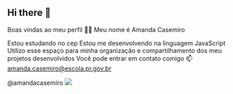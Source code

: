 ## Hi there 👋
Boas vindas ao meu perfil 💙💙
Meu nome é Amanda Casemiro

Estou estudando no cep
Estou me desenvolvendo na linguagem JavaScript
Utilizo esse espaço para minha organização e compartilhamento dos meu projetos desenvolvidos
Você pode entrar em contato comigo 📫
amanda.casemiro@escola.pr.gov.br

@amandacasemiro
![](https://www.icegif.com/wp-content/uploads/2023/03/icegif-1393.gif)
<!--
**amandacasemiro/amandacasemiro** is a ✨ _special_ ✨ repository because its `README.md` (this file) appears on your GitHub profile.

Here are some ideas to get you started:

- 🔭 I’m currently working on ...
- 🌱 I’m currently learning ...
- 👯 I’m looking to collaborate on ...
- 🤔 I’m looking for help with ...
- 💬 Ask me about ...
- 📫 How to reach me: ...
- 😄 Pronouns: ...
- ⚡ Fun fact: ...
-->
